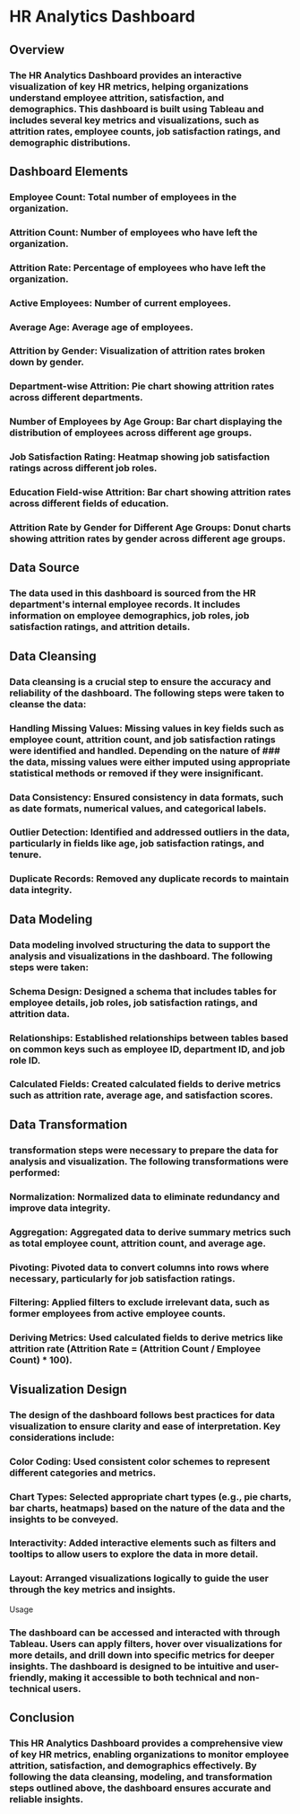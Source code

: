# HR Analytics Dashboard
## Overview
### The HR Analytics Dashboard provides an interactive visualization of key HR metrics, helping organizations understand employee attrition, satisfaction, and demographics. This dashboard is built using Tableau and includes several key metrics and visualizations, such as attrition rates, employee counts, job satisfaction ratings, and demographic distributions.

## Dashboard Elements
### Employee Count: Total number of employees in the organization.
### Attrition Count: Number of employees who have left the organization.
### Attrition Rate: Percentage of employees who have left the organization.
### Active Employees: Number of current employees.
### Average Age: Average age of employees.
### Attrition by Gender: Visualization of attrition rates broken down by gender.
### Department-wise Attrition: Pie chart showing attrition rates across different departments.
### Number of Employees by Age Group: Bar chart displaying the distribution of employees across different age groups.
### Job Satisfaction Rating: Heatmap showing job satisfaction ratings across different job roles.
### Education Field-wise Attrition: Bar chart showing attrition rates across different fields of education.
### Attrition Rate by Gender for Different Age Groups: Donut charts showing attrition rates by gender across different age groups.
## Data Source
### The data used in this dashboard is sourced from the HR department's internal employee records. It includes information on employee demographics, job roles, job satisfaction ratings, and attrition details.

## Data Cleansing
### Data cleansing is a crucial step to ensure the accuracy and reliability of the dashboard. The following steps were taken to cleanse the data:

### Handling Missing Values: Missing values in key fields such as employee count, attrition count, and job satisfaction ratings were identified and handled. Depending on the nature of ### the data, missing values were either imputed using appropriate statistical methods or removed if they were insignificant.
### Data Consistency: Ensured consistency in data formats, such as date formats, numerical values, and categorical labels.
### Outlier Detection: Identified and addressed outliers in the data, particularly in fields like age, job satisfaction ratings, and tenure.
### Duplicate Records: Removed any duplicate records to maintain data integrity.
## Data Modeling
### Data modeling involved structuring the data to support the analysis and visualizations in the dashboard. The following steps were taken:

### Schema Design: Designed a schema that includes tables for employee details, job roles, job satisfaction ratings, and attrition data.
### Relationships: Established relationships between tables based on common keys such as employee ID, department ID, and job role ID.
### Calculated Fields: Created calculated fields to derive metrics such as attrition rate, average age, and satisfaction scores.
## Data Transformation
###  transformation steps were necessary to prepare the data for analysis and visualization. The following transformations were performed:

### Normalization: Normalized data to eliminate redundancy and improve data integrity.
### Aggregation: Aggregated data to derive summary metrics such as total employee count, attrition count, and average age.
### Pivoting: Pivoted data to convert columns into rows where necessary, particularly for job satisfaction ratings.
### Filtering: Applied filters to exclude irrelevant data, such as former employees from active employee counts.
### Deriving Metrics: Used calculated fields to derive metrics like attrition rate (Attrition Rate = (Attrition Count / Employee Count) * 100).
## Visualization Design
### The design of the dashboard follows best practices for data visualization to ensure clarity and ease of interpretation. Key considerations include:

### Color Coding: Used consistent color schemes to represent different categories and metrics.
### Chart Types: Selected appropriate chart types (e.g., pie charts, bar charts, heatmaps) based on the nature of the data and the insights to be conveyed.
### Interactivity: Added interactive elements such as filters and tooltips to allow users to explore the data in more detail.
### Layout: Arranged visualizations logically to guide the user through the key metrics and insights.
Usage
### The dashboard can be accessed and interacted with through Tableau. Users can apply filters, hover over visualizations for more details, and drill down into specific metrics for deeper insights. The dashboard is designed to be intuitive and user-friendly, making it accessible to both technical and non-technical users.

## Conclusion
### This HR Analytics Dashboard provides a comprehensive view of key HR metrics, enabling organizations to monitor employee attrition, satisfaction, and demographics effectively. By following the data cleansing, modeling, and transformation steps outlined above, the dashboard ensures accurate and reliable insights.
